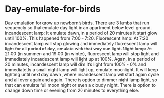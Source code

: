 # Day-emulate-for-birds

Day emulation for grow up newborn’s birds. There are 3 lambs that run sequencly so that emulate day light in an apartment below level ground.
incandescent lamp: It emulate dawn, in a period of 20 minutes it start glow until 100%. This happened from 7:00 – 7:20.
Fluorescent lamp: At 7:20 incandescent lamp will stop glowing and immediately fluorescent lamp will light for all period of day, emulate with that way sun light.
 Night lamp: At 21:00 (in summer) and 19:00 (in winter), fluorescent lamp will stop light and immediately incandescent lamp will light up at 100%. Again, in a period of 20 minutes, incandescent lamp will dim it’s light from 100% - 0% and immediatetly  a small night lamp will light up, emulate moonlight. It will keep lighting until next day dawn ,where incandescent lamp will start again cycle and all over again and again.
There is option to dimmer night lamp light, so that can emulate full moon night or even a cloudy night.
There is option to change down time or evening from 20 minutes to everything else.
